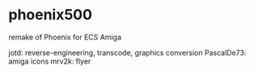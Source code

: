 # phoenix500
remake of Phoenix for ECS Amiga

jotd: reverse-engineering, transcode, graphics conversion
PascalDe73: amiga icons
mrv2k: flyer